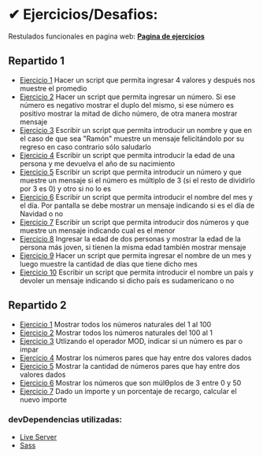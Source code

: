 # ✔ Ejercicios/Desafios:

Restulados funcionales en pagina web: **[Pagina de ejercicios](https://giangougeon.github.io/CTC-Rosario-ejericios/)**

## Repartido 1

-   [Ejercicio 1](./src/js/modules/practico1/ej1.js) Hacer un script que permita ingresar 4 valores y después nos muestre el promedio
-   [Ejercicio 2](./src/js/modules/practico1/ej2.js) Hacer un script que permita ingresar un número. Si ese número es negativo mostrar el duplo del mismo, si ese número es positivo mostrar la mitad de dicho número, de otra manera mostrar mensaje
-   [Ejercicio 3](./src/js/modules/practico1/ej3.js) Escribir un script que permita introducir un nombre y que en el caso de que sea "Ramón" muestre un mensaje felicitándolo por su regreso en caso contrario sólo saludarlo
-   [Ejercicio 4](./src/js/modules/practico1/ej4.js) Escribir un script que permita introducir la edad de una persona y me devuelva el año de su nacimiento
-   [Ejercicio 5](./src/js/modules/practico1/ej5.js) Escribir un script que permita introducir un número y que muestre un mensaje si el número es múltiplo de 3 (si el resto de dividirlo por 3 es 0) y otro si no lo es
-   [Ejercicio 6](./src/js/modules/practico1/ej6.js) Escribir un script que permita introducir el nombre del mes y el día. Por pantalla se debe mostrar un mensaje indicando si es el día de Navidad o no
-   [Ejercicio 7](./src/js/modules/practico1/ej7.js) Escribir un script que permita introducir dos números y que muestre un mensaje indicando cual es el menor
-   [Ejercicio 8](./src/js/modules/practico1/ej8.js) Ingresar la edad de dos personas y mostrar la edad de la persona más joven, si tienen la misma edad también mostrar mensaje
-   [Ejercicio 9](./src/js/modules/practico1/ej9.js) Hacer un script que permita ingresar el nombre de un mes y luego muestre la cantidad de días que tiene dicho mes
-   [Ejercicio 10](./src/js/modules/practico1/ej10.js) Escribir un script que permita introducir el nombre un país y devoler un mensaje indicando si dicho país es sudamericano o no

## Repartido 2

-   [Ejercicio 1](./src/js/modules/practico2/ej1.js) Mostrar todos los números naturales del 1 al 100
-   [Ejercicio 2](./src/js/modules/practico2/ej2.js) Mostrar todos los números naturales del 100 al 1
-   [Ejercicio 3](./src/js/modules/practico2/ej3.js) Utlizando el operador MOD, indicar si un número es par o impar
-   [Ejercicio 4](./src/js/modules/practico2/ej4.js) Mostrar los números pares que hay entre dos valores dados
-   [Ejercicio 5](./src/js/modules/practico2/ej5.js) Mostrar la cantidad de números pares que hay entre dos valores dados
-   [Ejercicio 6](./src/js/modules/practico2/ej6.js) Mostrar los números que son múlƟplos de 3 entre 0 y 50
-   [Ejercicio 7](./src/js/modules/practico2/ej7.js) Dado un importe y un porcentaje de recargo, calcular el nuevo importe

### devDependencias utilizadas:

-   [Live Server](https://marketplace.visualstudio.com/items?itemName=ritwickdey.LiveServer)
-   [Sass](https://sass-lang.com/)